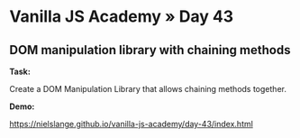 # Vanilla JS Academy » Day 43

## DOM manipulation library with chaining methods

**Task:**

Create a DOM Manipulation Library that allows chaining methods together.


**Demo:**

https://nielslange.github.io/vanilla-js-academy/day-43/index.html
